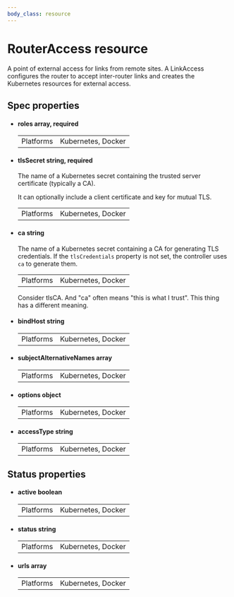 ```yaml
---
body_class: resource
---
```


# RouterAccess resource

<section>

A point of external access for links from remote sites.  A
LinkAccess configures the router to accept inter-router
links and creates the Kubernetes resources for external
access.

</section>

<section>

## Spec properties

- <h4 id="roles">roles <span class="property-info">array, required</span></h4>

  | | |
  |-|-|
  | Platforms | Kubernetes, Docker |
  

- <h4 id="tlssecret">tlsSecret <span class="property-info">string, required</span></h4>

  The name of a Kubernetes secret containing the trusted
  server certificate (typically a CA).
  
  It can optionally include a client certificate and key for
  mutual TLS.

  | | |
  |-|-|
  | Platforms | Kubernetes, Docker |
  

- <h4 id="ca">ca <span class="property-info">string</span></h4>

  The name of a Kubernetes secret containing a CA for
  generating TLS credentials.  If the `tlsCredentials`
  property is not set, the controller uses `ca` to
  generate them.

  | | |
  |-|-|
  | Platforms | Kubernetes, Docker |
  

  Consider tlsCA.  And "ca" often means "this is what I trust".  This thing has a different meaning.

- <h4 id="bindhost">bindHost <span class="property-info">string</span></h4>

  | | |
  |-|-|
  | Platforms | Kubernetes, Docker |
  

- <h4 id="subjectalternativenames">subjectAlternativeNames <span class="property-info">array</span></h4>

  | | |
  |-|-|
  | Platforms | Kubernetes, Docker |
  

- <h4 id="options">options <span class="property-info">object</span></h4>

  | | |
  |-|-|
  | Platforms | Kubernetes, Docker |
  

- <h4 id="accesstype">accessType <span class="property-info">string</span></h4>

  | | |
  |-|-|
  | Platforms | Kubernetes, Docker |
  

</section>

<section>

## Status properties

- <h4 id="active">active <span class="property-info">boolean</span></h4>

  | | |
  |-|-|
  | Platforms | Kubernetes, Docker |
  

- <h4 id="status">status <span class="property-info">string</span></h4>

  | | |
  |-|-|
  | Platforms | Kubernetes, Docker |
  

- <h4 id="urls">urls <span class="property-info">array</span></h4>

  | | |
  |-|-|
  | Platforms | Kubernetes, Docker |
  

</section>
